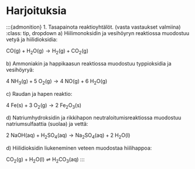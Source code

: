 # Harjoituksia

:::{admonition} 1. Tasapainota reaktioyhtälöt. (vasta vastaukset valmiina)
:class: tip, dropdown
a) Hiilimonoksidin ja vesihöyryn reaktiossa muodostuu vetyä ja hiilidioksidia:

$\mathrm{CO(g) + H_2O(g) \longrightarrow H_2(g) + CO_2(g)}$

b) Ammoniakin ja happikaasun reaktiossa muodostuu typpioksidia ja vesihöyryä:

$\mathrm{4 \ NH_3(g) + 5 \ O_2(g) \longrightarrow 4 \ NO(g) + 6 \ H_2O(g)}$

c) Raudan ja hapen reaktio:

$\mathrm{4 \ Fe(s) + 3 \ O_2(g) \longrightarrow 2 \ Fe_2O_3(s)}$

d) Natriumhydroksidin ja rikkihapon neutraloitumisreaktiossa muodostuu natriumsulfaattia (suolaa) ja vettä:

$\mathrm{2 \ NaOH(aq) + H_2SO_4(aq) \longrightarrow Na_2SO_4(aq) + 2 \ H_2O(l)}$

d) Hiilidioksidin liukeneminen veteen muodostaa hiilihappoa:

$\mathrm{CO_2(g) + H_2O(l) \rightleftharpoons H_2CO_3(aq)}$
:::